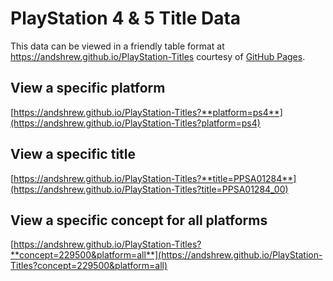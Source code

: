 # PlayStation 4 & 5 Title Data

This data can be viewed in a friendly table format at https://andshrew.github.io/PlayStation-Titles courtesy of [GitHub Pages](https://pages.github.com).

## View a specific platform

[https://andshrew.github.io/PlayStation-Titles?**platform=ps4**](https://andshrew.github.io/PlayStation-Titles?platform=ps4)

## View a specific title

[https://andshrew.github.io/PlayStation-Titles?**title=PPSA01284**](https://andshrew.github.io/PlayStation-Titles?title=PPSA01284_00)

## View a specific concept for all platforms
[https://andshrew.github.io/PlayStation-Titles?**concept=229500&platform=all**](https://andshrew.github.io/PlayStation-Titles?concept=229500&platform=all)